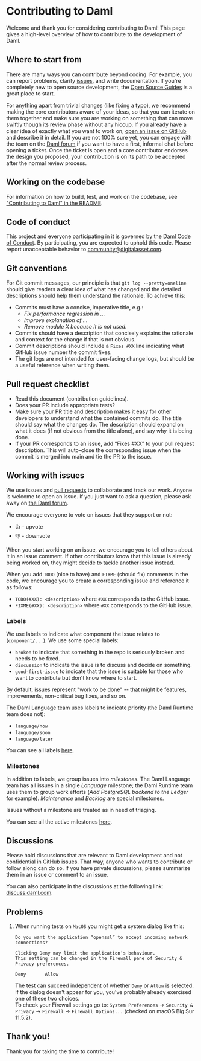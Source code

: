 # Contributing to Daml

Welcome and thank you for considering contributing to Daml! This page gives a high-level overview of how to contribute to the development of Daml.

## Where to start from

There are many ways you can contribute beyond coding. For example, you can report problems, clarify [issues](https://github.com/digital-asset/daml/issues), and write documentation. If you're completely new to open source development, the [Open Source Guides](https://opensource.guide) is a great place to start.

For anything apart from trivial changes (like fixing a typo), we recommend making the core contributors aware of your ideas, so that you can iterate on them together and make sure you are working on something that can move swiftly though its review phase without any hiccup. If you already have a clear idea of exactly what you want to work on, [open an issue on GitHub](https://github.com/digital-asset/daml/issues/new/choose) and describe it in detail. If you are not 100% sure yet, you can engage with the team on the [Daml forum](https://discuss.daml.com) if you want to have a first, informal chat before opening a ticket. Once the ticket is open and a core contributor endorses the design you proposed, your contribution is on its path to be accepted after the normal review process.

## Working on the codebase

For information on how to build, test, and work on the codebase, see ["Contributing to Daml" in the README](./README.md#contributing-to-daml).

## Code of conduct

This project and everyone participating in it is governed by the [Daml Code of Conduct](./CODE_OF_CONDUCT.md). By participating, you are expected to uphold this code. Please report unacceptable behavior to [community@digitalasset.com](mailto:community@digitalasset.com).

## Git conventions

For Git commit messages, our principle is that `git log --pretty=oneline` should give readers a clear idea of what has changed and the detailed descriptions should help them understand the rationale. To achieve this:

* Commits must have a concise, imperative title, e.g.:
  * *Fix performance regression in …*
  * *Improve explanation of …*
  * *Remove module X because it is not used.*
* Commits should have a description that concisely explains the rationale and context for the change if that is not obvious.
* Commit descriptions should include a `Fixes #XX` line indicating what GitHub issue number the commit fixes.
* The git logs are not intended for user-facing change logs, but should be a useful reference when writing them.

## Pull request checklist

* Read this document (contribution guidelines).
* Does your PR include appropriate tests?
* Make sure your PR title and description makes it easy for other developers to understand what the contained commits do. The title should say what the changes do. The description should expand on what it does (if not obvious from the title alone), and say why it is being done.
* If your PR corresponds to an issue, add “Fixes #XX” to your pull request description. This will auto-close the corresponding issue when the commit is merged into main and tie the PR to the issue.

## Working with issues

We use issues and [pull requests](https://help.github.com/articles/about-pull-requests/) to collaborate and track our work. Anyone is welcome to open an issue. If you just want to ask a question, please ask away on [the Daml forum](https://discuss.daml.com).

We encourage everyone to vote on issues that they support or not:

* 👍 - upvote
* 👎 - downvote

When you start working on an issue, we encourage you to tell others about it in an issue comment. If other contributors know that this issue is already being worked on, they might decide to tackle another issue instead.

When you add `TODO` (nice to have) and `FIXME` (should fix) comments in the code, we encourage you to create a corresponding issue and reference it as follows:

* `TODO(#XX): <description>` where `#XX` corresponds to the GitHub issue.
* `FIXME(#XX): <description>` where `#XX` corresponds to the GitHub issue.

### Labels

We use labels to indicate what component the issue relates to (`component/...`). We use some special labels:

- `broken` to indicate that something in the repo is seriously broken and needs to be fixed.
- `discussion` to indicate the issue is to discuss and decide on something.
- `good-first-issue` to indicate that the issue is suitable for those who want to contribute but don't know where to start.

By default, issues represent "work to be done" -- that might be features, improvements, non-critical bug fixes, and so on.

The Daml Language team uses labels to indicate priority (the Daml Runtime team does not):

- `language/now`
- `language/soon`
- `language/later`

You can see all labels [here](https://github.com/digital-asset/daml/labels).

### Milestones

In addition to labels, we group issues into *milestones*. The Daml Language team has all issues in a single *Language* milestone; the Daml Runtime team uses them to group work efforts (*Add PostgreSQL backend to the Ledger* for example). *Maintenance* and *Backlog* are special milestones.

Issues without a milestone are treated as in need of triaging.

You can see all the active milestones [here](https://github.com/digital-asset/daml/milestones).

## Discussions

Please hold discussions that are relevant to Daml development and not confidential in GitHub issues. That way, anyone who wants to contribute or follow along can do so. If you have private discussions, please summarize them in an issue or comment to an issue.

You can also participate in the discussions at the following link: [discuss.daml.com](https://discuss.daml.com/).

## Problems

1. When running tests on `MacOS` you might get a system dialog like this:
   ````
   Do you want the application “openssl” to accept incoming network connections?
   
   Clicking Deny may limit the application’s behaviour. 
   This setting can be changed in the Firewall pane of Security & Privacy preferences.
   
   Deny       Allow
   ````
   The test can succeed independent of whether `Deny` or `Allow` is selected.  
   If the dialog doesn't appear for you, you've probably already exercised one of these two choices.  
   To check your Firewall settings go to: `System Preferences` -> `Security & Privacy` -> `Firewall` -> `Firewall Options...` (checked on macOS Big Sur 11.5.2).  

## Thank you!

Thank you for taking the time to contribute!
